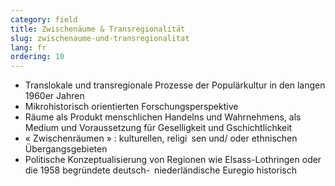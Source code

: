 ```yaml
---
category: field
title: Zwischenäume & Transregionalität
slug: zwischenaume-und-transregionalitat
lang: fr
ordering: 10
---
```

- Translokale und transregionale Prozesse der Populärkultur in den langen 1960er Jahren
- Mikrohistorisch orientierten Forschungsperspektive
- Räume als Produkt menschlichen Handelns und Wahrnehmens, als Medium und Voraussetzung für Geselligkeit und Gschichtlichkeit
- « Zwischenräumen » : kulturellen, religi sen und/ oder ethnischen Übergangsgebieten
- Politische Konzeptualisierung von Regionen wie Elsass-Lothringen oder die 1958 begründete deutsch- niederländische Euregio historisch
